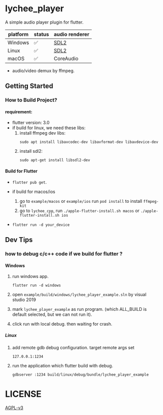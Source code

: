 # lychee_player

A simple audio player plugin for flutter.

| platform | status | audio renderer                            |
|----------|--------|-------------------------------------------|
| Windows  | ✅      | [SDL2](https://github.com/libsdl-org/SDL) |
| Linux    | ✅      | [SDL2](https://github.com/libsdl-org/SDL) |  
| macOS    | ✅      | CoreAudio                                 |

* audio/video demux by ffmpeg.

## Getting Started

### How to Build Project?

#### requirement:

* flutter version: 3.0
* if build for linux, we need these libs:
    1. install ffmpeg dev libs:
       ```
       sudo apt install libavcodec-dev libavformat-dev libavdevice-dev
       ```
    2. install sdl2:
       ```
       sudo apt-get install libsdl2-dev
       ```

#### Build for Flutter

* `flutter pub get`.
* if build for macos/ios
    1. go to `example/macos` or `example/ios` run `pod install` to install `ffmpeg-kit`
    2. go to `lychee_cpp`, run `./apple-flutter-install.sh macos` or `./apple-flutter-install.sh ios`

* `flutter run -d your_device`

## Dev Tips

### how to debug c/c++ code if we build for flutter ?

#### Windows

1. run windows app.
    ```shell
    flutter run -d windows
    ```

2. open `example/build/windows/lychee_player_example.sln` by visual studio 2019
3. mark `lychee_player_example` as run program. (which ALL_BUILD is default selected, but we can not run it).
4. click run with local debug. then waiting for crash.

##### Linux

1. add remote gdb debug configuration. target remote args set

    ```
    127.0.0.1:1234
    ```

2. run the application which flutter build with debug.

    ```shell
    gdbserver :1234 build/linux/debug/bundle/lychee_player_example
    ```

# LICENSE

[AGPL-v3](LICENSE)
